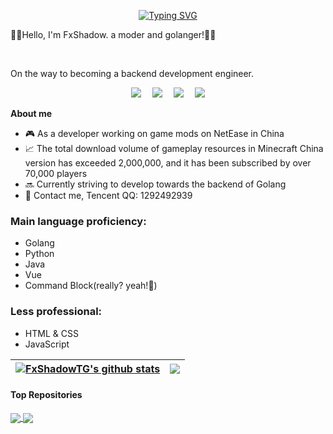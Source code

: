 <p align="center"><a href="https://github.com/FxShadowTG">

  <div align="center">
    <a href="https://github.com/FxShadowTG">
      <img src="https://readme-typing-svg.demolab.com?font=Fira+Code&pause=1000&width=435&lines=fmt.Println(%22Hello%2C%20World%22);Hello! I am FxShadow!&center=true&size=27" alt="Typing SVG" />
    </a>
  </div>

😶‍🌫️Hello, I'm FxShadow. a moder and golanger!😶‍🌫️</p>

<br />

On the way to becoming a backend development engineer.

  <div align="center">

​    <a href="https://blog.csdn.net/FxShadow/"><img src="https://img.shields.io/badge/Website-博客-blue" /></a>&emsp;
    <a href="https://space.bilibili.com/76969706/"><img src="https://img.shields.io/badge/Bilibili-B站-ff69b4" /></a>&emsp;
    <a href="https://blog.csdn.net/FxShadow/"><img src="https://img.shields.io/badge/CSDN-论坛-c32136" /></a>&emsp;
    <img src="https://img.shields.io/badge/71587-MC订阅数-green"/>
  </div>

**About me**

- 🎮 As a developer working on game mods on NetEase in China
- 📈 The total download volume of gameplay resources in Minecraft China version has exceeded 2,000,000, and it has been subscribed by over 70,000 players
- 🔜 Currently striving to develop towards the backend of Golang
- 💬 Contact me, Tencent QQ: 1292492939

### Main language proficiency:

- Golang
- Python
- Java
- Vue
- Command Block(really? yeah!🤯)

### Less professional:

- HTML & CSS
- JavaScript

| <a href="https://github.com/FxShadowTG"><img align="center" src="https://github-readme-stats.vercel.app/api?username=FxShadowTG&show_icons=true&include_all_commits=true&theme=buefy&hide_border=true" alt="FxShadowTG's github stats" /></a> | <a href="https://github.com/FxShadowTG"><img align="center" src="https://github-readme-stats.vercel.app/api/top-langs/?username=FxShadowTG&layout=compact&theme=buefy&hide_border=true" /></a> |
| ------------- | ------------- |

#### Top Repositories

<a href="https://github.com/FxShadowTG/StarLight-Cloud">
  <img align="center" src="https://github-readme-stats.vercel.app/api/pin/?username=FxShadowTG&repo=starLight-cloud&theme=buefy" />
</a>
<a href="https://github.com/FxShadowTG/Minecraft-Mod-BlindBox">
  <img align="center" src="https://github-readme-stats.vercel.app/api/pin/?username=FxShadowTG&repo=Minecraft-Mod-BlindBox&theme=buefy" />
</a>
